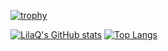 [![trophy](https://github-profile-trophy.vercel.app/?username=LilaQ)](https://github.com/ryo-ma/github-profile-trophy)

[![LilaQ's GitHub stats](https://github-readme-stats.vercel.app/api?username=LilaQ)](https://github.com/anuraghazra/github-readme-stats) [![Top Langs](https://github-readme-stats.vercel.app/api/top-langs/?username=LilaQ&layout=compact)](https://github.com/anuraghazra/github-readme-stats)
